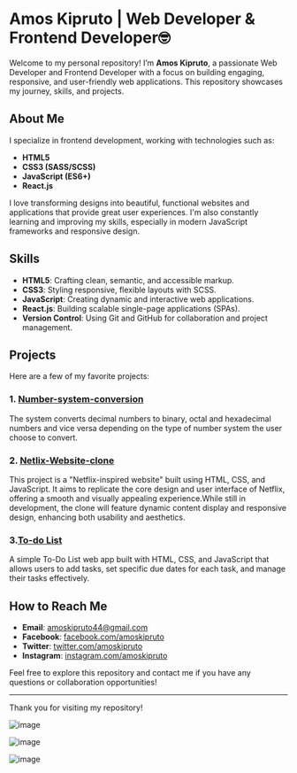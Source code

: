 # Amos Kipruto | Web Developer & Frontend Developer🤓

Welcome to my personal repository! I’m **Amos Kipruto**, a passionate Web Developer and Frontend Developer with a focus on building engaging, responsive, and user-friendly web applications. This repository showcases my journey, skills, and projects.

## About Me

I specialize in frontend development, working with technologies such as:

- **HTML5**
- **CSS3 (SASS/SCSS)**
- **JavaScript (ES6+)**
- **React.js**

I love transforming designs into beautiful, functional websites and applications that provide great user experiences. I'm also constantly learning and improving my skills, especially in modern JavaScript frameworks and responsive design.

## Skills

- **HTML5**: Crafting clean, semantic, and accessible markup.
- **CSS3**: Styling responsive, flexible layouts with SCSS.
- **JavaScript**: Creating dynamic and interactive web applications.
- **React.js**: Building scalable single-page applications (SPAs).
- **Version Control**: Using Git and GitHub for collaboration and project management.
  
 ## Projects

Here are a few of my favorite projects:

### 1. [Number-system-conversion](https://github.com/DevAmo001/Number-system-conversion)
The system converts decimal numbers to binary, octal and hexadecimal numbers and vice versa depending on the type of number system the user choose to convert.
### 2. [Netlix-Website-clone](https://github.com/DevAmo001/Netflix-website-clone)
This project is a "Netflix-inspired website" built using HTML, CSS, and JavaScript. It aims to replicate the core design and user interface of Netflix, offering a smooth and visually appealing experience.While still in development, the clone will feature dynamic content display and responsive design, enhancing both usability and aesthetics.
### 3.[To-do List](https://github.com/DevAmo001/To-Do-List)
A simple To-Do List web app built with HTML, CSS, and JavaScript that allows users to add tasks, set specific due dates for each task, and manage their tasks effectively.

## How to Reach Me

- **Email**: amoskipruto44@gmail.com
- **Facebook**: [facebook.com/amoskipruto](https://www.facebook.com/amos.brown.98031)
- **Twitter**: [twitter.com/amoskipruto](https://x.com/amos2554brown?t=BhlBO74q1T54N7mGkzugaA&s=09)
- **Instagram**: [instagram.com/amoskipruto](https://www.instagram.com/amoskenbrown?igsh=NHUyNGpjeWg3dGFn)

Feel free to explore this repository and contact me if you have any questions or collaboration opportunities!

---

Thank you for visiting my repository!

![image](https://github.com/user-attachments/assets/d87180c8-092d-4f9b-8ace-005b59a20342)

![image](https://github.com/user-attachments/assets/348c2c72-74da-43c5-8175-c9611db4d596)

![image](https://github.com/user-attachments/assets/29cd3549-f6f4-4cf5-9774-6d4ef3199dae)


